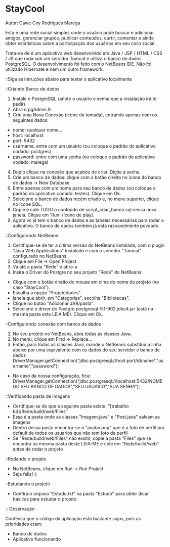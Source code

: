 StayCool
================

Autor: Cawe Coy Rodrigues Marega

Esta é uma rede social simples onde o usuário pode buscar e adicionar amigos, gerenciar grupos, publicar conteúdos, curtir, comentar e ainda obter estatísticas sobre a participação dos usuários em seu ciclo social.

Trata-se de é um aplicativo web desenvolvido em Java / JSP / HTML / CSS / JS que roda sob um servidor Tomcat e utiliza o banco de dados PostgreSQL. O desenvolvimento foi feito com o NetBeans IDE. Não foi utilizado Hibernate e nem um outro framework.

::Siga as intruções abaixo para testar o aplicativo localmente

::Criando Banco de dados

1. Instale o PostgreSQL (anote o usuário e senha que a instalação irá te pedir)
2. Abra o pgAdmin III
3. Crie uma Nova Conexão (ícone da tomada), entrando apenas com os seguintes dados:

* nome: qualquer nome...
* host: localhost
* port: 5432
* username: entre com um usuário (ou coloque o padrão do aplicativo codado: postgres)
* password: entre com uma senha (ou coloque o padrão do aplicativo codado: marega)

4. Duplo clique na conexão que acabou de criar. Digite a senha.
5. Crie um banco de dados: clique com o botão direito no ícone do banco de dados -> New Database
6. Entre apenas com um nome para seu banco de dados (ou coloque o padrão do aplicativo codado: testes). Clique em Ok.
7. Selecione o banco de dados recém criado e, no menu superior, clique no ícone SQL.
8. Copie e cole TODO o conteúdo de script_criar_banco.sql nessa nova janela. Clique em 'Run' (ícone de play).
9. Agora vc já tem o banco de dados e as tabelas necessárias para rodar o aplicativo. O banco de dados também já está razoavelmente povoado.

::Configurando NetBeans

1. Certifique-se de ter a última versão do NetBeans instalada, com o plugin "Java Web Applications" instalado e com o servidor "Tomcat" configurado no NetBeans
2. Clique em File -> Open Project
3. Vá até a pasta "Rede" e abra-a
4. Insira o Driver do Postgre no seu projeto "Rede" do NetBeans:

* Clique com o botão direito do mouse em cima do nome do projeto (no caso "StayCool").
* Escolha a opção "Propriedades".
* janela que abrir, em "Categorias", escolha "Bibliotecas".
* Clique no botão "Adicionar JAR/pasta".
* Selecione o driver do Postgre postgresql-9.1-902.jdbc4.jar (está na mesma pasta este LEIA ME). Clique em Ok.

::Configurando conexão com banco de dados

1. No seu projeto no NetBeans, abra todas as classes Java.
2. No menu, clique em Find -> Replace...
3. Então, para todas as classes Java, mande o NetBeans substituir a linha abaixo por uma equivalente com os dados do seu servidor e banco de dados
DriverManager.getConnection("jdbc:postgresql://host:port/dbname","username","password");

* No caso da nossa configuração, fica:
DriverManager.getConnection("jdbc:postgresql://localhost:5432/NOME DO SEU BANCO DE DADOS","SEU USUÁRIO","SUA SENHA");

::Verificando pasta de imagens

- Certifique-se de que a seguinte pasta existe: "[trabalho bd]/Rede/build/web/Files"
- Essa é a pasta onde as classes "Imagem.java" e "Post.java" salvam as imagens
- Dentro dessa pasta encontra-se o "avatar.png" que é a foto de perfil por default de todos os usuarios que não tem foto de perfil
- Se "Rede/build/web/Files" não existir, copie a pasta "Files" que se encontra na mesma pasta deste LEIA-ME e cole em "Rede/build/web" antes de rodar o projeto

::Rodando o projeto

- No NetBeans, clique em Run -> Run Project
- Seja feliz! (:

::Estudando o projeto

- Confira o arquivo "Estudo.txt" na pasta "Estudo" para obter dicar básicas para estudar o projeto

:: Observação

Confesso que o código da aplicação está bastante sujos, pois as prioridades eram:

- Banco de dados
- Aplicativo funcionando
